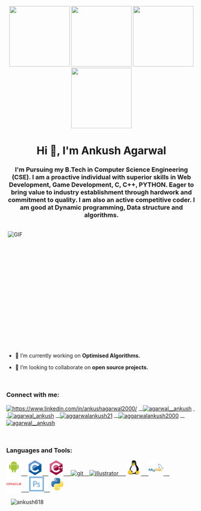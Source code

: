 <p align="center"> <img src="https://octodex.github.com/images/vinyltocat.png" height="160px" width="160px"> <img src="https://octodex.github.com/images/daftpunktocat-thomas.gif" height="160px" width="160px"> <img src="https://octodex.github.com/images/daftpunktocat-guy.gif" height="160px" width="160px"> <img src="https://octodex.github.com/images/Robotocat.png" height="160px" width="160px"></p>

<h1 align="center">Hi 👋, I'm Ankush Agarwal</h1>
<h3 align="center">I'm Pursuing my B.Tech in Computer Science Engineering (CSE). I am a proactive individual with superior skills in Web Development, Game Development, C, C++, PYTHON. Eager to bring value to industry establishment through hardwork and commitment to quality. I am also an active competitive coder. I am good at Dynamic programming, Data structure and algorithms.</h3><br>

<img align="right" alt="GIF" src="https://github.com/abhisheknaiidu/abhisheknaiidu/blob/master/code.gif?raw=true" width="500" height="320" />

- 🔭 I’m currently working on **Optimised Algorithms.**

- 👯 I’m looking to collaborate on **open source projects.**
<br>
<h3 align="left">Connect with me:</h3>
<p align="left">
<a href="https://linkedin.com/in/https://www.linkedin.com/in/ankushagarwal2000/" target="blank"><img align="center" src="https://raw.githubusercontent.com/rahuldkjain/github-profile-readme-generator/master/src/images/icons/Social/linked-in-alt.svg" alt="https://www.linkedin.com/in/ankushagarwal2000/" height="30" width="40" /></a>
<a href="https://instagram.com/agarwal__ankush" target="blank">&nbsp;	&nbsp;<img align="center" src="https://raw.githubusercontent.com/rahuldkjain/github-profile-readme-generator/master/src/images/icons/Social/instagram.svg" alt="agarwal__ankush" height="30" width="40" /></a>
<a href="https://www.codechef.com/users/agarwal_ankush" target="blank">&nbsp;	&nbsp;<img align="center" src="https://cdn.jsdelivr.net/npm/simple-icons@3.1.0/icons/codechef.svg" alt="agarwal_ankush" height="30" width="40" /></a>
<a href="https://www.hackerrank.com/aggarwalankush21" target="blank">&nbsp;	&nbsp;<img align="center" src="https://raw.githubusercontent.com/rahuldkjain/github-profile-readme-generator/master/src/images/icons/Social/hackerrank.svg" alt="aggarwalankush21" height="30" width="40" /></a>
<a href="https://codeforces.com/profile/aggarwalankush2000" target="blank">&nbsp;	&nbsp;<img align="center" src="https://cdn.jsdelivr.net/npm/simple-icons@3.0.1/icons/codeforces.svg" alt="aggarwalankush2000" height="30" width="40" /></a>
<a href="https://www.leetcode.com/agarwal__ankush" target="blank">&nbsp;	&nbsp;<img align="center" src="https://raw.githubusercontent.com/rahuldkjain/github-profile-readme-generator/master/src/images/icons/Social/leet-code.svg" alt="agarwal__ankush" height="30" width="40" /></a>
</p>
<br>
<h3 align="left">Languages and Tools:</h3>
<p align="left"> <a href="https://developer.android.com" target="_blank"> <img src="https://raw.githubusercontent.com/devicons/devicon/master/icons/android/android-original-wordmark.svg" alt="android" width="40" height="40"/> </a> <a href="https://www.cprogramming.com/" target="_blank">&nbsp;	&nbsp;<img src="https://raw.githubusercontent.com/devicons/devicon/master/icons/c/c-original.svg" alt="c" width="40" height="40"/> </a> <a href="https://www.w3schools.com/cpp/" target="_blank"> &nbsp;	&nbsp;<img src="https://raw.githubusercontent.com/devicons/devicon/master/icons/cplusplus/cplusplus-original.svg" alt="cplusplus" width="40" height="40"/> </a> <a href="https://git-scm.com/" target="_blank">&nbsp;	&nbsp; <img src="https://www.vectorlogo.zone/logos/git-scm/git-scm-icon.svg" alt="git" width="40" height="40"/> </a> <a href="https://www.adobe.com/in/products/illustrator.html" target="_blank"> &nbsp;	&nbsp;<img src="https://www.vectorlogo.zone/logos/adobe_illustrator/adobe_illustrator-icon.svg" alt="illustrator" width="40" height="40"/> </a> <a href="https://www.linux.org/" target="_blank">&nbsp;	&nbsp; <img src="https://raw.githubusercontent.com/devicons/devicon/master/icons/linux/linux-original.svg" alt="linux" width="40" height="40"/> </a> <a href="https://www.mysql.com/" target="_blank">&nbsp;	&nbsp; <img src="https://raw.githubusercontent.com/devicons/devicon/master/icons/mysql/mysql-original-wordmark.svg" alt="mysql" width="40" height="40"/> </a> <a href="https://www.oracle.com/" target="_blank">&nbsp;	&nbsp; <br><img src="https://raw.githubusercontent.com/devicons/devicon/master/icons/oracle/oracle-original.svg" alt="oracle" width="40" height="40"/> </a> <a href="https://www.photoshop.com/en" target="_blank">&nbsp;	&nbsp; <img src="https://raw.githubusercontent.com/devicons/devicon/master/icons/photoshop/photoshop-line.svg" alt="photoshop" width="40" height="40"/> </a> <a href="https://www.python.org" target="_blank"> &nbsp;	&nbsp;<img src="https://raw.githubusercontent.com/devicons/devicon/master/icons/python/python-original.svg" alt="python" width="40" height="40"/> </a> </p>

<p>&nbsp;	&nbsp;<img align="center" src="https://github-readme-stats.vercel.app/api/top-langs?username=ankush618&show_icons=true&locale=en&layout=compact" alt="ankush618" /></p>
